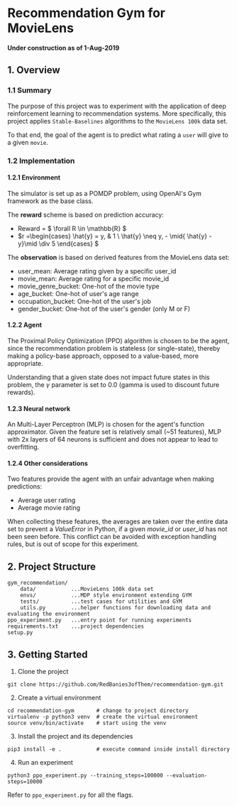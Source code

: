 # Recommendation Gym for MovieLens
**Under construction as of 1-Aug-2019**
## 1. Overview

### 1.1 Summary
The purpose of this project was to experiment with the application
of deep reinforcement learning to recommendation systems.
More specifically, this project applies `Stable-Baselines`
algorithms to the `MovieLens 100k` data set.

To that end, the goal of the agent is to predict what rating 
a `user` will give to a given `movie`. 


### 1.2 Implementation

#### 1.2.1 Environment
The simulator is set up as a POMDP problem, using OpenAI's Gym framework
as the base class. 

The **reward** scheme is based on prediction accuracy:
- Reward = $ \forall R \in \mathbb{R} $
- $r =\begin{cases}
    \hat{y} = y, & 1 \\
    \hat{y} \neq y, - \mid{ \hat{y} - y}\mid \div 5
  \end{cases}
$


The **observation** is based on derived features from the MovieLens data set:
- user_mean:  Average rating given by a specific user_id
- movie_mean: Average rating for a specific movie_id
- movie_genre_bucket: One-hot of the movie type
- age_bucket: One-hot of user's age range
- occupation_bucket: One-hot of the user's job
- gender_bucket: One-hot of the user's gender (only M or F)

#### 1.2.2 Agent
The Proximal Policy Optimization (PPO) algorithm is chosen to be the agent, since the 
recommendation problem is stateless (or single-state), thereby making a policy-base approach, 
opposed to a value-based, more appropriate.

Understanding that a given state does not impact future states in this problem, 
the $\gamma$ parameter is set to $0.0$ (gamma is used to discount future rewards).

#### 1.2.3 Neural network
An Multi-Layer Perceptron (MLP) is chosen for the agent's function approximator. Given the 
feature set is relatively small (~51 features), MLP with 2x layers of 64 neurons is sufficient and
does not appear to lead to overfitting.

#### 1.2.4 Other considerations
Two features provide the agent with an unfair advantage when making predictions:
- Average user rating
- Average movie rating

When collecting these features, the averages are taken over the entire
data set to prevent a $ValueError$ in Python, if a given *movie_id* or
*user_id* has not been seen before. This conflict can be avoided with
exception handling rules, but is out of scope for this experiment.


## 2. Project Structure
```
gym_recommendation/
    data/           ...MovieLens 100k data set
    envs/           ...MDP style environment extending GYM
    tests/          ...test cases for utilities and GYM
    utils.py        ...helper functions for downloading data and evaluating the environment
ppo_experiment.py   ...entry point for running experiments
requirements.txt    ...project dependencies
setup.py            
```

## 3. Getting Started

1.  Clone the project 
```
git clone https://github.com/RedBanies3ofThem/recommendation-gym.git
```
2.  Create a virtual environment 
```
cd recommendation-gym       # change to project directory
virtualenv -p python3 venv  # create the virtual environment
source venv/bin/activate    # start using the venv
```

3.  Install the project and its dependencies 
```
pip3 install -e .           # execute command inside install directory
```

4.  Run an experiment
```
python3 ppo_experiment.py --training_steps=100000 --evaluation-steps=10000
```
Refer to `ppo_experiment.py` for all the flags.